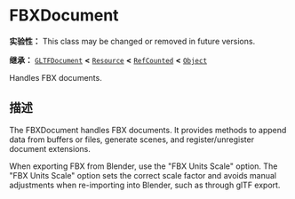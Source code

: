 <!-- ⚠ 请勿编辑本文件 ⚠ -->
<!-- 本文档使用脚本从 WeDot 引擎源码仓库生成。 -->
<!-- 生成脚本：https://github.com/WeDot-Engine/WeDot/tree/master/doc/tools/make_md.py； -->
<!-- 原文件：https://github.com/WeDot-Engine/WeDot/tree/master/modules/fbx/doc_classes/FBXDocument.xml。 -->

<div id="_class_fbxdocument"></div>

# FBXDocument

**实验性：** This class may be changed or removed in future versions.

**继承：** [`GLTFDocument`](class_gltfdocument.md) **<** [`Resource`](class_resource.md) **<** [`RefCounted`](class_refcounted.md) **<** [`Object`](class_object.md)

Handles FBX documents.

## 描述

The FBXDocument handles FBX documents. It provides methods to append data from buffers or files, generate scenes, and register/unregister document extensions.

When exporting FBX from Blender, use the "FBX Units Scale" option. The "FBX Units Scale" option sets the correct scale factor and avoids manual adjustments when re-importing into Blender, such as through glTF export.

[^virtual]: 本方法通常需要用户覆盖才能生效。
[^const]: 本方法无副作用，不会修改该实例的任何成员变量。
[^vararg]: 本方法除了能接受在此处描述的参数外，还能够继续接受任意数量的参数。
[^constructor]: 本方法用于构造某个类型。
[^static]: 调用本方法无需实例，可直接使用类名进行调用。
[^operator]: 本方法描述的是使用本类型作为左操作数的有效运算符。
[^bitfield]: 这个值是由下列位标志构成位掩码的整数。
[^void]: 无返回值。
